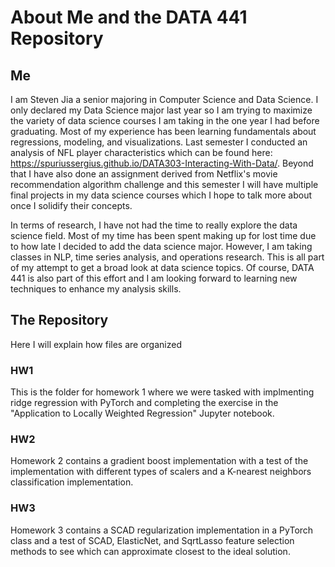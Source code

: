 # About Me and the DATA 441 Repository


## Me

I am Steven Jia a senior majoring in Computer Science and Data Science.  I only declared my Data Science major last year so I am trying to maximize the variety of data science courses I am taking in the one year I had before graduating. Most of my experience has been learning fundamentals about regressions, modeling, and visualizations. Last semester I conducted an analysis of NFL player characteristics which can be found here: https://spuriussergius.github.io/DATA303-Interacting-With-Data/. Beyond that I have also done an assignment derived from Netflix's movie recommendation algorithm challenge and this semester I will have multiple final projects in my data science courses which I hope to talk more about once I solidify their concepts.

In terms of research, I have not had the time to really explore the data science field. Most of my time has been spent making up for lost time due to how late I decided to add the data science major. However, I am taking classes in NLP, time series analysis, and operations research. This is all part of my attempt to get a broad look at data science topics. Of course, DATA 441 is also part of this effort and I am looking forward to learning new techniques to enhance my analysis skills.

## The Repository

Here I will explain how files are organized

### HW1

This is the folder for homework 1 where we were tasked with implmenting ridge regression with PyTorch and completing the exercise in the "Application to Locally Weighted Regression" Jupyter notebook.

### HW2

Homework 2 contains a gradient boost implementation with a test of the implementation with different types of scalers and a K-nearest neighbors classification implementation.

### HW3

Homework 3 contains a SCAD regularization implementation in a PyTorch class and a test of SCAD, ElasticNet, and SqrtLasso feature selection methods to see which can approximate closest to the ideal solution.
